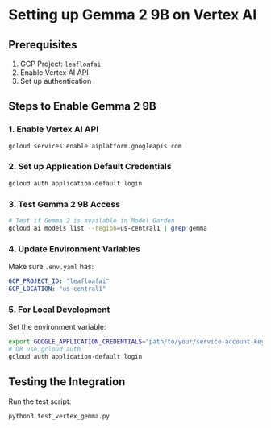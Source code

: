 # Setting up Gemma 2 9B on Vertex AI

## Prerequisites
1. GCP Project: `leafloafai`
2. Enable Vertex AI API
3. Set up authentication

## Steps to Enable Gemma 2 9B

### 1. Enable Vertex AI API
```bash
gcloud services enable aiplatform.googleapis.com
```

### 2. Set up Application Default Credentials
```bash
gcloud auth application-default login
```

### 3. Test Gemma 2 9B Access
```bash
# Test if Gemma 2 is available in Model Garden
gcloud ai models list --region=us-central1 | grep gemma
```

### 4. Update Environment Variables
Make sure `.env.yaml` has:
```yaml
GCP_PROJECT_ID: "leafloafai"
GCP_LOCATION: "us-central1"
```

### 5. For Local Development
Set the environment variable:
```bash
export GOOGLE_APPLICATION_CREDENTIALS="path/to/your/service-account-key.json"
# OR use gcloud auth
gcloud auth application-default login
```

## Testing the Integration

Run the test script:
```bash
python3 test_vertex_gemma.py
```